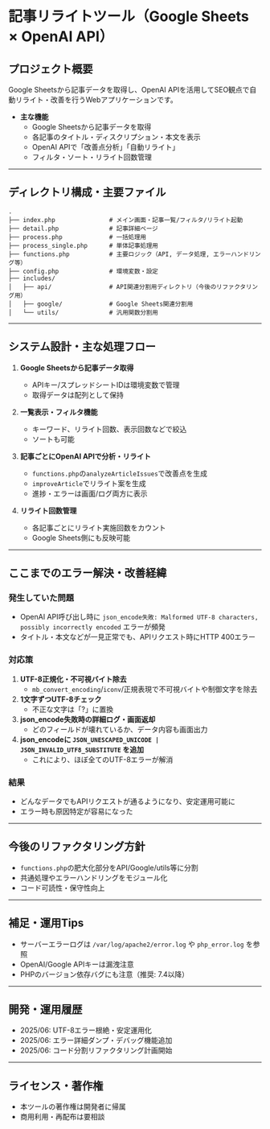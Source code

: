 # 記事リライトツール（Google Sheets × OpenAI API）

## プロジェクト概要

Google Sheetsから記事データを取得し、OpenAI APIを活用してSEO観点で自動リライト・改善を行うWebアプリケーションです。

- **主な機能**
  - Google Sheetsから記事データを取得
  - 各記事のタイトル・ディスクリプション・本文を表示
  - OpenAI APIで「改善点分析」「自動リライト」
  - フィルタ・ソート・リライト回数管理

---

## ディレクトリ構成・主要ファイル

```
.
├── index.php               # メイン画面・記事一覧/フィルタ/リライト起動
├── detail.php              # 記事詳細ページ
├── process.php             # 一括処理用
├── process_single.php      # 単体記事処理用
├── functions.php           # 主要ロジック（API, データ処理, エラーハンドリング等）
├── config.php              # 環境変数・設定
├── includes/
│   ├── api/                # API関連分割用ディレクトリ（今後のリファクタリング用）
│   ├── google/             # Google Sheets関連分割用
│   └── utils/              # 汎用関数分割用
```

---

## システム設計・主な処理フロー

1. **Google Sheetsから記事データ取得**
   - APIキー/スプレッドシートIDは環境変数で管理
   - 取得データは配列として保持

2. **一覧表示・フィルタ機能**
   - キーワード、リライト回数、表示回数などで絞込
   - ソートも可能

3. **記事ごとにOpenAI APIで分析・リライト**
   - `functions.php`の`analyzeArticleIssues`で改善点を生成
   - `improveArticle`でリライト案を生成
   - 進捗・エラーは画面/ログ両方に表示

4. **リライト回数管理**
   - 各記事ごとにリライト実施回数をカウント
   - Google Sheets側にも反映可能

---

## ここまでのエラー解決・改善経緯

### 発生していた問題
- OpenAI API呼び出し時に `json_encode失敗: Malformed UTF-8 characters, possibly incorrectly encoded` エラーが頻発
- タイトル・本文などが一見正常でも、APIリクエスト時にHTTP 400エラー

### 対応策
1. **UTF-8正規化・不可視バイト除去**
   - `mb_convert_encoding`/`iconv`/正規表現で不可視バイトや制御文字を除去
2. **1文字ずつUTF-8チェック**
   - 不正な文字は「?」に置換
3. **json_encode失敗時の詳細ログ・画面返却**
   - どのフィールドが壊れているか、データ内容も画面出力
4. **json_encodeに `JSON_UNESCAPED_UNICODE | JSON_INVALID_UTF8_SUBSTITUTE` を追加**
   - これにより、ほぼ全てのUTF-8エラーが解消

### 結果
- どんなデータでもAPIリクエストが通るようになり、安定運用可能に
- エラー時も原因特定が容易になった

---

## 今後のリファクタリング方針
- `functions.php`の肥大化部分をAPI/Google/utils等に分割
- 共通処理やエラーハンドリングをモジュール化
- コード可読性・保守性向上

---

## 補足・運用Tips
- サーバーエラーログは `/var/log/apache2/error.log` や `php_error.log` を参照
- OpenAI/Google APIキーは漏洩注意
- PHPのバージョン依存バグにも注意（推奨: 7.4以降）

---

## 開発・運用履歴
- 2025/06: UTF-8エラー根絶・安定運用化
- 2025/06: エラー詳細ダンプ・デバッグ機能追加
- 2025/06: コード分割リファクタリング計画開始

---

## ライセンス・著作権
- 本ツールの著作権は開発者に帰属
- 商用利用・再配布は要相談
